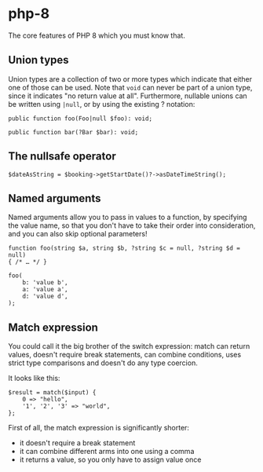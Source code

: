 # php-8
The core features of PHP 8 which you must know that.

## Union types 
Union types are a collection of two or more types which indicate that either one of those can be used.
Note that ```void``` can never be part of a union type, since it indicates "no return value at all". Furthermore, nullable unions can be written using ```|null```, or by using the existing ? notation:<br>

```
public function foo(Foo|null $foo): void;

public function bar(?Bar $bar): void;
```

## The nullsafe operator

```
$dateAsString = $booking->getStartDate()?->asDateTimeString();
```

## Named arguments
Named arguments allow you to pass in values to a function, by specifying the value name, so that you don't have to take their order into consideration, and you can also skip optional parameters!

```
function foo(string $a, string $b, ?string $c = null, ?string $d = null) 
{ /* … */ }

foo(
    b: 'value b', 
    a: 'value a', 
    d: 'value d',
);
```
## Match expression
You could call it the big brother of the switch expression: match can return values, doesn't require break statements, can combine conditions, uses strict type comparisons and doesn't do any type coercion.

It looks like this:

```
$result = match($input) {
    0 => "hello",
    '1', '2', '3' => "world",
};
```

First of all, the match expression is significantly shorter:

- it doesn't require a break statement
- it can combine different arms into one using a comma
- it returns a value, so you only have to assign value once
